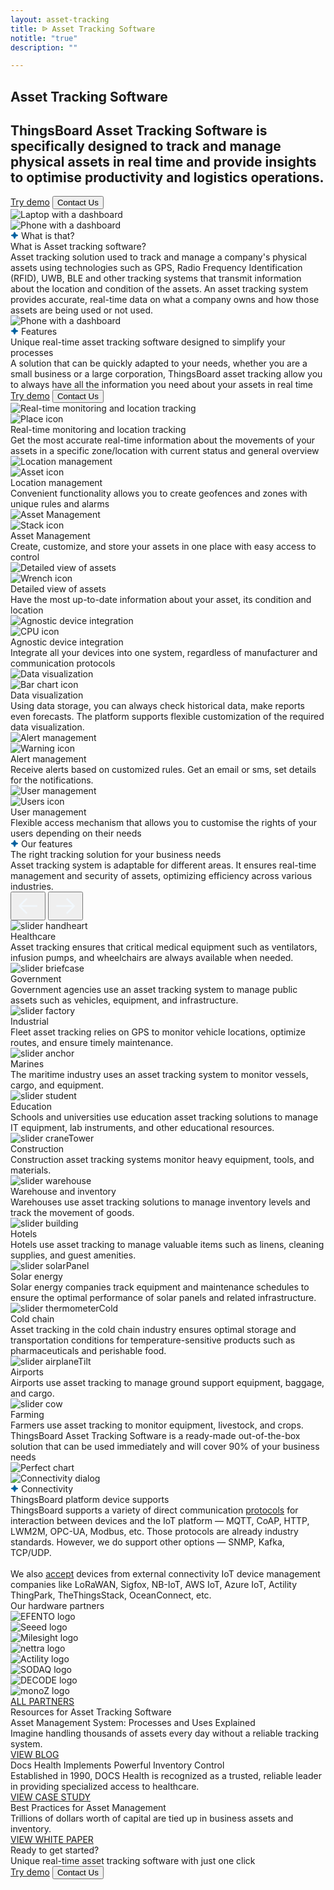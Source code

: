 ```yaml
---
layout: asset-tracking 
title: ᐉ Asset Tracking Software 
notitle: "true"
description: ""

---
```

<section class="hero light-text">
</section>

<section id="first-screen">
    <div class="hero-container">
        <div id="hero-content">
            <h1 id="asset-tr-title-h1" class="asset-tr-title">Asset Tracking Software</h1>
            <h2 class="asset-tr-sub-title">ThingsBoard Asset Tracking Software is specifically designed to track and manage physical assets in real time and provide insights to optimise productivity and logistics operations.</h2>
            <div class="hero-buttons">
                <a id="Menu_TryItNow" 
                    href="/installations/" 
                    class="n-button try-demo gtm_button">Try demo</a>
                <button id="Serv_DevServ_ContactUs2" 
                    class="n-button contact-us gtm_button" 
                    onclick="onContactUsClick(1)">Contact Us</button>
            </div>
            <div class="hero-image">
                <div class="image-wrapper-laptop">
                    <img
                        id="icon-laptop"
                        srcset="/images/asset-tracking/first-screen-desktop.png 1127w"
                        sizes="(max-width: 671px) 360px, (max-width: 999px) 560px, (min-width: 1000px)  1127px, 2254px"
                        src="/images/asset-tracking/first-screen-desktop.png"
                        alt="Laptop with a dashboard"/>
                </div>
                <div class="image-wrapper-phone">
                    <img
                        id="icon-laptop"
                        srcset="/images/asset-tracking/first-screen-phone.png 1127w"
                        sizes="(max-width: 671px) 360px, (max-width: 999px) 560px, (min-width: 1000px)  1127px, 2254px"
                        src="/images/asset-tracking/first-screen-phone.png"
                        alt="Phone with a dashboard"/>
                </div>
            </div>
        </div>
    </div>
</section>

<section id="what-is-that">
    <div class="what-is-that-block content-wrapper">
        <div class="left-side-block">
            <div class="label-tag">
                <svg xmlns="http://www.w3.org/2000/svg" width="13" height="12" viewBox="0 0 13 12" fill="none">
                    <path d="M5.56215 1.03451C5.88431 0.163889 7.11569 0.163888 7.43785 1.03451L8.36611 3.54308C8.46739 3.8168 8.6832 4.03261 8.95692 4.13389L11.4655 5.06215C12.3361 5.38431 12.3361 6.61569 11.4655 6.93785L8.95692 7.86611C8.6832 7.96739 8.46739 8.1832 8.36611 8.45692L7.43785 10.9655C7.11569 11.8361 5.88431 11.8361 5.56215 10.9655L4.63389 8.45692C4.53261 8.1832 4.3168 7.96739 4.04308 7.86611L1.53451 6.93785C0.663889 6.61569 0.663888 5.38431 1.53451 5.06215L4.04308 4.13389C4.3168 4.03261 4.53261 3.8168 4.63389 3.54308L5.56215 1.03451Z" fill="#0362A1"/>
                </svg>
                What is that?
            </div>
            <div class="block-title">
                What is Asset tracking software?
            </div>
            <div class="block-text">
                Asset tracking solution used to track and manage a company's physical assets using technologies such as GPS, Radio Frequency Identification (RFID), UWB, BLE and other tracking systems that transmit information about the location and condition of the assets. An asset tracking system provides accurate, real-time data on what a company owns and how those assets are being used or not used.
            </div>
        </div>
        <div class="right-side-block">
            <img id="what-is-that-dashboard" class="representation-img"
                srcset="/images/asset-tracking/second-screen-img.png 1127w"
                sizes="(max-width: 671px) 360px, (max-width: 999px) 560px, (min-width: 1000px)  1127px, 2254px"
                src="/images/asset-tracking/second-screen-img.png"
                alt="Phone with a dashboard"/>
        </div>
    </div>
</section>

<section id="features">
    <div class="features-block content-wrapper">
        <div class="left-side-block">
                <div class="label-tag">
                    <svg xmlns="http://www.w3.org/2000/svg" width="13" height="12" viewBox="0 0 13 12" fill="none">
                        <path d="M5.56215 1.03451C5.88431 0.163889 7.11569 0.163888 7.43785 1.03451L8.36611 3.54308C8.46739 3.8168 8.6832 4.03261 8.95692 4.13389L11.4655 5.06215C12.3361 5.38431 12.3361 6.61569 11.4655 6.93785L8.95692 7.86611C8.6832 7.96739 8.46739 8.1832 8.36611 8.45692L7.43785 10.9655C7.11569 11.8361 5.88431 11.8361 5.56215 10.9655L4.63389 8.45692C4.53261 8.1832 4.3168 7.96739 4.04308 7.86611L1.53451 6.93785C0.663889 6.61569 0.663888 5.38431 1.53451 5.06215L4.04308 4.13389C4.3168 4.03261 4.53261 3.8168 4.63389 3.54308L5.56215 1.03451Z" fill="#0362A1"/>
                    </svg>
                    Features
                </div>
                <div class="block-title">
                    Unique real-time asset tracking software designed to simplify your processes
                </div>
                <div class="block-text">
                    A solution that can be quickly adapted to your needs, whether you are a small business or a large corporation, ThingsBoard asset tracking  allow you to always have all the information you need about your assets in real time
                </div>
                <div>
                    <a id="Menu_TryItNow" 
                        href="/installations/" 
                        class="n-button try-demo gtm_button">Try demo</a>
                    <button id="Serv_DevServ_ContactUs2" 
                        class="n-button contact-us gtm_button" 
                        onclick="onContactUsClick(1)">Contact Us</button>
                </div>
        </div>
        <div class="right-side-block">
            <img id="feature-background"
                srcset="/images/asset-tracking/feature-background.svg 1127w"
                sizes="(max-width: 671px) 360px, (max-width: 999px) 560px, (min-width: 1000px)  1127px, 2254px"
                src="/images/asset-tracking/feature-background.svg"
                alt=""/>
        </div>
    </div>
</section>

<section id="features-cards">
    <div class="features-cards-block content-wrapper">
        <div class="two-cards-in-row">
            <div class="card large">
                <div class="card-image">
                    <img id="real-time-monitoring-card"
                        src="/images/asset-tracking/real-time-monitoring-card.png"
                        alt="Real-time monitoring and location tracking"/>
                </div>
                <div class="card-description">
                    <img id="place-icon" class="icon"
                        src="/images/asset-tracking/place-icon.svg"
                        alt="Place icon"/>
                    <div class="card-title">
                        Real-time monitoring and location tracking
                    </div>
                    <div class="card-text">
                        Get the most accurate real-time information about the movements of your assets in a specific zone/location with current status and general overview
                    </div>
                </div>
            </div>
            <div class="card small">
                <div class="card-image">
                    <img id="local-management-card"
                        src="/images/asset-tracking/local-management-card.png"
                        alt="Location management"/>
                </div>
                <div class="card-description">
                    <img id="asset-icon" class="icon"
                        src="/images/asset-tracking/asset-icon.svg"
                        alt="Asset icon"/>
                    <div class="card-title">
                        Location management
                    </div>
                    <div class="card-text">
                        Convenient functionality allows you to create geofences and zones with unique rules and alarms
                    </div>
                </div>
            </div>
        </div>
        <div class="two-cards-in-row">
            <div class="card equal">
                <div class="card-image">
                    <img id="asset-management-card"
                        src="/images/asset-tracking/asset-management-card.png"
                        alt="Asset Management"/>
                </div>
                <div class="card-description">
                    <img id="stack-icon" class="icon"
                        src="/images/asset-tracking/stack-icon.svg"
                        alt="Stack icon"/>
                    <div class="card-title">
                        Asset Management 
                    </div>
                    <div class="card-text">
                        Create, customize, and store your assets in one place with easy access to control
                    </div>
                </div>
            </div>
            <div class="card equal">
                <div class="card-image">
                    <img id="details-card"
                        src="/images/asset-tracking/details-card.png"
                        alt="Detailed view of assets"/>
                </div>
                <div class="card-description">
                    <img id="wrench-icon" class="icon"
                        src="/images/asset-tracking/wrench-icon.svg"
                        alt="Wrench icon"/>
                    <div class="card-title">
                        Detailed view of assets
                    </div>
                    <div class="card-text">
                        Have the most up-to-date information about your asset, its condition and location
                    </div>
                </div>
            </div>
        </div>
        <div class="two-cards-in-row">
            <div class="card small">
                <div class="card-image">
                    <img id="device-integration-card"
                         src="/images/asset-tracking/device-integration-card.png"
                         alt="Agnostic device integration"/>
                </div>
                <div class="card-description">
                    <img id="cpu-icon" class="icon"
                        src="/images/asset-tracking/cpu-icon.svg"
                        alt="CPU icon"/>
                    <div class="card-title">
                        Agnostic device integration
                    </div>
                    <div class="card-text">
                        Integrate all your devices into one system, regardless of manufacturer and communication protocols
                    </div>
                </div>
            </div>
            <div class="card large">
                <div class="card-image">
                    <img id="visualization_card"
                        src="/images/asset-tracking/visualization_card.png"
                        alt="Data visualization"/>
                </div>
                <div class="card-description">
                    <img id="bar-chart-icon" class="icon"
                        src="/images/asset-tracking/bar-chart-icon.svg"
                        alt="Bar chart icon"/>
                    <div class="card-title">
                        Data visualization
                    </div>
                    <div class="card-text">
                        Using data storage, you can always check historical data, make reports even forecasts. The platform  supports flexible customization of the required data visualization.
                    </div>
                </div>
            </div>
        </div>
        <div class="two-cards-in-row">
            <div class="card equal">
                <div class="card-image">
                    <img id="alert-management-card"
                        src="/images/asset-tracking/alert-management-card.png"
                        alt="Alert management"/>
                </div>
                <div class="card-description">
                    <img id="warning-icon" class="icon"
                        src="/images/asset-tracking/warning-icon.svg"
                        alt="Warning icon"/>
                    <div class="card-title">
                        Alert management
                    </div>
                    <div class="card-text">
                        Receive alerts based on customized rules. Get an email or sms, set details for the notifications.
                    </div>
                </div>
            </div>
            <div class="card equal">
                <div class="card-image">
                    <img id="user-management-card"
                        src="/images/asset-tracking/user-management-card.png"
                        alt="User management"/>
                </div>
                <div class="card-description">
                    <img id="users-icon" class="icon"
                        src="/images/asset-tracking/users-icon.svg"
                        alt="Users icon"/>
                    <div class="card-title">
                        User management
                    </div>
                    <div class="card-text">
                        Flexible access mechanism that allows you to customise the rights of your users depending on their needs
                    </div>
                </div>
            </div>
        </div>
    </div>
</section>

<section id="our-features">
    <div class="our-features-block content-wrapper">
        <div class="title-block">
            <div class="left-side-block inverse">
                <div class="label-tag inverse">
                    <svg xmlns="http://www.w3.org/2000/svg" width="13" height="12" viewBox="0 0 13 12" fill="none">
                        <path d="M5.56215 1.03451C5.88431 0.163889 7.11569 0.163888 7.43785 1.03451L8.36611 3.54308C8.46739 3.8168 8.6832 4.03261 8.95692 4.13389L11.4655 5.06215C12.3361 5.38431 12.3361 6.61569 11.4655 6.93785L8.95692 7.86611C8.6832 7.96739 8.46739 8.1832 8.36611 8.45692L7.43785 10.9655C7.11569 11.8361 5.88431 11.8361 5.56215 10.9655L4.63389 8.45692C4.53261 8.1832 4.3168 7.96739 4.04308 7.86611L1.53451 6.93785C0.663889 6.61569 0.663888 5.38431 1.53451 5.06215L4.04308 4.13389C4.3168 4.03261 4.53261 3.8168 4.63389 3.54308L5.56215 1.03451Z" fill="#0362A1"/>
                    </svg>
                    Our features
                </div>
                <div class="block-title">
                    The right tracking solution for your business needs
                </div>
            </div>
            <div class="right-side-block inverse">
                <div class="block-text">
                    Asset tracking system is adaptable for different areas. It ensures real-time management and security of assets, optimizing efficiency across various industries.
                </div>
            </div>
        </div>
        <div id="carousel-wrapper">
            <div class="nav_buttons">
                <button id="am-prev" class="slider-nav-btn">
                    <svg xmlns="http://www.w3.org/2000/svg" width="40" height="40" viewBox="0 0 40 40" fill="none">
                      <path d="M5.36562 20.8846L16.6156 32.1346C16.8502 32.3691 17.1683 32.5009 17.5 32.5009C17.8317 32.5009 18.1498 32.3691 18.3844 32.1346C18.6189 31.9 18.7507 31.5819 18.7507 31.2502C18.7507 30.9185 18.6189 30.6004 18.3844 30.3658L9.26719 21.2502H33.75C34.0815 21.2502 34.3995 21.1185 34.6339 20.8841C34.8683 20.6497 35 20.3317 35 20.0002C35 19.6687 34.8683 19.3507 34.6339 19.1163C34.3995 18.8819 34.0815 18.7502 33.75 18.7502H9.26719L18.3844 9.63458C18.6189 9.40003 18.7507 9.08191 18.7507 8.75021C18.7507 8.4185 18.6189 8.10038 18.3844 7.86583C18.1498 7.63128 17.8317 7.49951 17.5 7.49951C17.1683 7.49951 16.8502 7.63128 16.6156 7.86583L5.36562 19.1158C5.2494 19.2319 5.1572 19.3698 5.0943 19.5215C5.03139 19.6733 4.99901 19.8359 4.99901 20.0002C4.99901 20.1645 5.03139 20.3271 5.0943 20.4789C5.1572 20.6306 5.2494 20.7685 5.36562 20.8846Z" fill="#F2F8FD"/>
                    </svg>
                </button>
                <button id="am-next" class="slider-nav-btn">
                    <svg xmlns="http://www.w3.org/2000/svg" width="40" height="40" viewBox="0 0 40 40" fill="none">
                        <path d="M34.6344 20.8846L23.3844 32.1346C23.1498 32.3691 22.8317 32.5009 22.5 32.5009C22.1683 32.5009 21.8502 32.3691 21.6156 32.1346C21.3811 31.9 21.2493 31.5819 21.2493 31.2502C21.2493 30.9185 21.3811 30.6004 21.6156 30.3658L30.7328 21.2502H6.25C5.91848 21.2502 5.60054 21.1185 5.36612 20.8841C5.1317 20.6497 5 20.3317 5 20.0002C5 19.6687 5.1317 19.3507 5.36612 19.1163C5.60054 18.8819 5.91848 18.7502 6.25 18.7502H30.7328L21.6156 9.63458C21.3811 9.40003 21.2493 9.08191 21.2493 8.75021C21.2493 8.4185 21.3811 8.10038 21.6156 7.86583C21.8502 7.63128 22.1683 7.49951 22.5 7.49951C22.8317 7.49951 23.1498 7.63128 23.3844 7.86583L34.6344 19.1158C34.7506 19.2319 34.8428 19.3698 34.9057 19.5215C34.9686 19.6733 35.001 19.8359 35.001 20.0002C35.001 20.1645 34.9686 20.3271 34.9057 20.4789C34.8428 20.6306 34.7506 20.7685 34.6344 20.8846Z" fill="#F2F8FD"/>
                    </svg>
                </button>
            </div>
            <div class="solution-carousel owl-carousel owl-theme">
                <div class="solution-card">
                    <div class="logo">
                        <img src="/images/asset-tracking/slider_handheart.svg" alt="slider handheart"/>
                    </div>
                    <div class="solution-header">Healthcare</div>
                    <div class="solution-body">
                        Asset tracking ensures that critical medical equipment such as ventilators, infusion pumps, and wheelchairs are always available when needed.   
                    </div>
                </div>
                <div class="solution-card">
                    <div class="logo">
                        <img src="/images/asset-tracking/slider_briefcase.svg" alt="slider briefcase"/>
                    </div>
                    <div class="solution-header">Government</div>
                    <div class="solution-body">
                        Government agencies use an asset tracking system to manage public assets such as vehicles, equipment, and infrastructure.  
                    </div>
                </div>
                <div class="solution-card">
                    <div class="logo">
                        <img src="/images/asset-tracking/slider_factory.svg" alt="slider factory"/>
                    </div>
                    <div class="solution-header">Industrial</div>
                    <div class="solution-body">
                        Fleet asset tracking relies on GPS to monitor vehicle locations, optimize routes, and ensure timely maintenance. 
                    </div>
                </div>
                <div class="solution-card">
                    <div class="logo">
                        <img src="/images/asset-tracking/slider_anchor.svg" alt="slider anchor"/>
                    </div>
                    <div class="solution-header">Marines</div>
                    <div class="solution-body">
                        The maritime industry uses an asset tracking system to monitor vessels, cargo, and equipment.
                    </div>
                </div>
                <div class="solution-card">
                    <div class="logo">
                        <img src="/images/asset-tracking/slider_student.svg" alt="slider student"/>
                    </div>
                    <div class="solution-header">Education</div>
                    <div class="solution-body">
                        Schools and universities use education asset tracking solutions to manage IT equipment, lab instruments, and other educational resources.
                    </div>
                </div>
                <div class="solution-card">
                    <div class="logo">
                        <img src="/images/asset-tracking/slider_craneTower.svg" alt="slider craneTower"/>
                    </div>
                    <div class="solution-header">Construction</div>
                    <div class="solution-body">
                        Construction asset tracking systems monitor heavy equipment, tools, and materials.
                    </div>
                </div>
                <div class="solution-card">
                    <div class="logo">
                        <img src="/images/asset-tracking/slider_warehouse.svg" alt="slider warehouse"/>
                    </div>
                    <div class="solution-header">Warehouse and inventory</div>
                    <div class="solution-body">
                        Warehouses use   asset tracking solutions to manage inventory levels and track the movement of goods.
                    </div>
                </div>
                <div class="solution-card">
                    <div class="logo">
                        <img src="/images/asset-tracking/slider_building.svg" alt="slider building"/>
                    </div>
                    <div class="solution-header">Hotels</div>
                    <div class="solution-body">
                        Hotels use asset tracking to manage valuable items such as linens, cleaning supplies, and guest amenities.
                    </div>
                </div>
                <div class="solution-card">
                    <div class="logo">
                        <img src="/images/asset-tracking/slider_solarPanel.svg" alt="slider solarPanel"/>
                    </div>
                    <div class="solution-header">Solar energy</div>
                    <div class="solution-body">
                        Solar energy companies track equipment and maintenance schedules to ensure the optimal performance of solar panels and related infrastructure.
                    </div>
                </div>
                <div class="solution-card">
                    <div class="logo">
                        <img src="/images/asset-tracking/slider_thermometerCold.svg" alt="slider thermometerCold"/>
                    </div>
                    <div class="solution-header">Cold chain</div>
                    <div class="solution-body">
                        Asset tracking in the cold chain industry ensures optimal storage and transportation conditions for temperature-sensitive products such as pharmaceuticals and perishable food.
                    </div>
                </div>
                <div class="solution-card">
                    <div class="logo">
                        <img src="/images/asset-tracking/slider_airplaneTilt.svg" alt="slider airplaneTilt"/>
                    </div>
                    <div class="solution-header">Airports</div>
                    <div class="solution-body">
                        Airports use asset tracking to manage ground support equipment, baggage, and cargo.
                    </div>
                </div>
                <div class="solution-card">
                    <div class="logo">
                        <img src="/images/asset-tracking/slider_cow.svg" alt="slider cow"/>
                    </div>
                    <div class="solution-header">Farming</div>
                    <div class="solution-body">
                        Farmers use asset tracking to monitor equipment, livestock, and crops.
                    </div>
                </div>
            </div>
        </div>
        <div class="out-of-box-solution">
            <div class="solution-text">
                <span class="blue">ThingsBoard</span> Asset Tracking Software is a ready-made out-of-the-box solution that can be used 
                immediately and will cover <span class="yellow-green">90%</span> of your business needs
            </div>
            <div class="solution-image">
                <img id="chart-line-up" class="icon"
                        src="/images/asset-tracking/chart-line-up.svg"
                        alt="Perfect chart"/>
            </div>
        </div>
    </div>
</section>

<section id="connectivity">
    <div class="connectivity-block content-wrapper">
        <div class="left-side-block">
            <img id="connectivity-dialog" class="representation-img"
                srcset="/images/asset-tracking/connectivity-img.png 1127w"
                sizes="(max-width: 671px) 360px, (max-width: 999px) 560px, (min-width: 1000px)  1127px, 2254px"
                src="/images/asset-tracking/connectivity-img.png"
                alt="Connectivity dialog"/>
        </div>
        <div class="right-side-block">
            <div class="label-tag">
                <svg xmlns="http://www.w3.org/2000/svg" width="13" height="12" viewBox="0 0 13 12" fill="none">
                    <path d="M5.56215 1.03451C5.88431 0.163889 7.11569 0.163888 7.43785 1.03451L8.36611 3.54308C8.46739 3.8168 8.6832 4.03261 8.95692 4.13389L11.4655 5.06215C12.3361 5.38431 12.3361 6.61569 11.4655 6.93785L8.95692 7.86611C8.6832 7.96739 8.46739 8.1832 8.36611 8.45692L7.43785 10.9655C7.11569 11.8361 5.88431 11.8361 5.56215 10.9655L4.63389 8.45692C4.53261 8.1832 4.3168 7.96739 4.04308 7.86611L1.53451 6.93785C0.663889 6.61569 0.663888 5.38431 1.53451 5.06215L4.04308 4.13389C4.3168 4.03261 4.53261 3.8168 4.63389 3.54308L5.56215 1.03451Z" fill="#0362A1"/>
                </svg>
                Connectivity
            </div>
            <div class="block-title">
                ThingsBoard platform device supports
            </div>
            <div class="block-text">
                    ThingsBoard supports a variety of direct communication <a href="/docs/pe/api/" class="link-to-doc">protocols</a> for interaction between devices and the IoT platform — MQTT, CoAP, HTTP, LWM2M, OPC-UA, Modbus, etc. Those protocols are already industry standards. However, we do support other options — SNMP, Kafka, TCP/UDP.
                    <br/><br/>
                    We also <a href="/docs/user-guide/integrations/" class="link-to-doc">accept</a> devices from external connectivity IoT device management companies like LoRaWAN, Sigfox, NB-IoT, AWS IoT, Azure IoT, Actility ThingPark, TheThingsStack, OceanConnect, etc.
            </div>
        </div>
    </div>
</section>

<section id="partners">
    <div class="partners-block content-wrapper">
        <div class="block-title">
            Our hardware partners
        </div>
        <div class="partners-logo">
            <div class="logo">
                <img src="/images/asset-tracking/partners/efento.png"
                    alt="EFENTO logo"/>
            </div>
            <div class="logo">
                <img src="/images/asset-tracking/partners/seeed.png"
                    alt="Seeed logo"/>
            </div>
            <div class="logo">
                <img src="/images/asset-tracking/partners/milesight.png"
                    alt="Milesight logo"/>
            </div>
            <div class="logo">
                <img src="/images/asset-tracking/partners/nettra.png"
                    alt="nettra logo"/>
            </div>
            <div class="logo">
                <img src="/images/asset-tracking/partners/actility.png"
                    alt="Actility logo"/>
            </div>
            <div class="logo">
                <img src="/images/asset-tracking/partners/sodaq.png"
                    alt="SODAQ logo"/>
            </div>
            <div class="logo">
                <img src="/images/asset-tracking/partners/decode.png"
                    alt="DECODE logo"/>
            </div>
            <div class="logo">
                <img src="/images/asset-tracking/partners/monoz.png"
                    alt="monoZ logo"/>
            </div>
        </div>
        <div class="nav-to-partners">
            <a href="/"
                class="n-button contact-us gtm_button">ALL PARTNERS</a>
        </div>
    </div>
</section>

<section id="resources">
    <div class="resources-block content-wrapper">
        <div class="block-title">
            Resources for Asset Tracking Software
        </div>
        <div class="resources-cards">
            <div class="card">
                <div class="card-image"
                    style="background: url('/images/asset-tracking/asset-management-article.png') no-repeat top / contain">
                </div>
                <div class="card-description">
                    <div class="description-title">
                        Asset Management System: Processes and Uses Explained
                    </div>
                    <div class="description-text">
                        Imagine handling thousands of assets every day without a reliable tracking system.
                    </div>
                </div>
                <div class="card-button">
                    <a href="/"
                        class="n-button contact-us gtm_button">VIEW BLOG</a>
                </div>
            </div>
            <div class="card">
                <div class="card-image"
                    style="background: url('/images/asset-tracking/health-article.png') no-repeat top / contain">
                </div>
                <div class="card-description">
                    <div class="description-title">
                        Docs Health Implements Powerful Inventory Control
                    </div>
                    <div class="description-text">
                        Established in 1990, DOCS Health is recognized as a trusted, reliable leader in providing specialized access to healthcare.
                    </div>
                </div>
                <div class="card-button">
                    <a href="/"
                        class="n-button contact-us gtm_button">VIEW CASE STUDY</a>
                </div>
            </div>
            <div class="card">
                <div class="card-image"
                    style="background: url('/images/asset-tracking/best-practices-article.png') no-repeat top / contain">
                </div>
                <div class="card-description">
                    <div class="description-title">
                        Best Practices for Asset Management
                    </div>
                    <div class="description-text">
                        Trillions of dollars worth of capital are tied up in business assets and inventory.
                    </div>
                </div>
                <div class="card-button">
                    <a href="/"
                        class="n-button contact-us gtm_button">VIEW WHITE PAPER</a>
                </div>
            </div>
        </div>
    </div>
</section>

<section id="ready-to-start">
        <div class="ready-to-start-block content-wrapper">
            <div class="text-block">
                <div class="title">
                    Ready to get started?
                </div>
                <div class="text">
                    Unique real-time asset tracking software with just one click
                </div>
            </div>
            <div class="actions">
                <a id="Menu_TryItNow" 
                    href="/installations/" 
                    class="n-button try-demo inverse gtm_button">Try demo</a>
                <button id="Serv_DevServ_ContactUs2" 
                    class="n-button contact-us inverse gtm_button" 
                    onclick="onContactUsClick(1)">Contact Us</button>
            </div>
        </div>
</section>

<script type="text/javascript">

    function onContactUsClick(index) {
        console.log(index);
    }

    jqueryDefer(Owl);

    function Owl() {
        var scriptsList = [
            {src: '/css/owl.carousel.min.css', type: 'css'},
            {src: '/css/owl.theme.default.min.css', type: 'css'},
            {src: '/js/owl.carousel.min.js', type: 'script'}
        ];
        loadNextScript(0, scriptsList,
            function() {
                $(document).ready(function(){
                    $('.owl-carousel').owlCarousel({
                        loop: true,
                        items:3,
                        margin: 20,
                        nav: false,
                        autoplay: true,
                        autoplayTimeout: 5000,
                        autoplayHoverPause: true,
                        dots: false,
                        responsive:{
                            0:{
                                items:1
                            },
                            600:{
                                items:2
                            },
                            1000:{
                                items:3
                            }
                        }
                    });

                    $('#am-prev').click(function() {
                        $('.owl-carousel').trigger('prev.owl.carousel');
                    });
                
                    $('#am-next').click(function() {
                        console.log('next: next.owl.next');
                        $('.owl-carousel').trigger('next.owl.carousel');
                    });
                });
            }
        );
    }

    
</script>